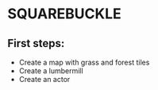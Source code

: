 SQUAREBUCKLE
============

First steps:
------------
- Create a map with grass and forest tiles
- Create a lumbermill
- Create an actor

